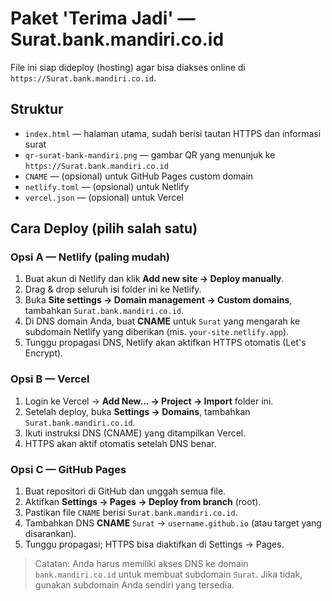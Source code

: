 # Paket 'Terima Jadi' — Surat.bank.mandiri.co.id

File ini siap dideploy (hosting) agar bisa diakses online di `https://Surat.bank.mandiri.co.id`.

## Struktur
- `index.html` — halaman utama, sudah berisi tautan HTTPS dan informasi surat
- `qr-surat-bank-mandiri.png` — gambar QR yang menunjuk ke `https://Surat.bank.mandiri.co.id`
- `CNAME` — (opsional) untuk GitHub Pages custom domain
- `netlify.toml` — (opsional) untuk Netlify
- `vercel.json` — (opsional) untuk Vercel

## Cara Deploy (pilih salah satu)

### Opsi A — Netlify (paling mudah)
1. Buat akun di Netlify dan klik **Add new site → Deploy manually**.
2. Drag & drop seluruh isi folder ini ke Netlify.
3. Buka **Site settings → Domain management → Custom domains**, tambahkan `Surat.bank.mandiri.co.id`.
4. Di DNS domain Anda, buat **CNAME** untuk `Surat` yang mengarah ke subdomain Netlify yang diberikan (mis. `your-site.netlify.app`).
5. Tunggu propagasi DNS, Netlify akan aktifkan HTTPS otomatis (Let's Encrypt).

### Opsi B — Vercel
1. Login ke Vercel → **Add New… → Project → Import** folder ini.
2. Setelah deploy, buka **Settings → Domains**, tambahkan `Surat.bank.mandiri.co.id`.
3. Ikuti instruksi DNS (CNAME) yang ditampilkan Vercel.
4. HTTPS akan aktif otomatis setelah DNS benar.

### Opsi C — GitHub Pages
1. Buat repositori di GitHub dan unggah semua file.
2. Aktifkan **Settings → Pages → Deploy from branch** (root).
3. Pastikan file `CNAME` berisi `Surat.bank.mandiri.co.id`.
4. Tambahkan DNS **CNAME** `Surat` → `username.github.io` (atau target yang disarankan).
5. Tunggu propagasi; HTTPS bisa diaktifkan di Settings → Pages.

> Catatan: Anda harus memiliki akses DNS ke domain `bank.mandiri.co.id` untuk membuat subdomain `Surat`. Jika tidak, gunakan subdomain Anda sendiri yang tersedia.

